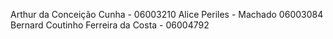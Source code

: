 Arthur da Conceição Cunha - 06003210
Alice Periles - Machado 06003084
Bernard Coutinho Ferreira da Costa - 06004792
